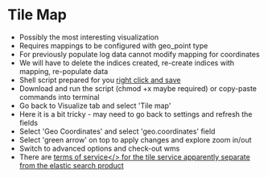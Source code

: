# Tile Map #

* Possibly the most interesting visualization
* Requires mappings to be configured with geo_point type
* For previously populate log data cannot modify mapping for coordinates
* We will have to delete the indices created, re-create indices with mapping, re-populate data
* Shell script prepared for you <a href="../../examples/data-sets/geoMappings.sh">right click and save</a>
* Download and run the script (chmod +x maybe required) or copy-paste commands into terminal
* Go back to Visualize tab and select 'Tile map'
* Here it is a bit tricky - may need to go back to settings and refresh the fields
* Select 'Geo Coordinates' and select 'geo.coordinates' field
* Select 'green arrow' on top to apply changes and explore zoom in/out
* Switch to advanced options and check-out <a hrf="https://en.wikipedia.org/wiki/Web_Map_Service" target="_blank">wms</a>
* There are <a href="https://www.elastic.co/elastic-tile-service" target="_blank">terms of service</> for the tile service apparently separate from the elastic search product